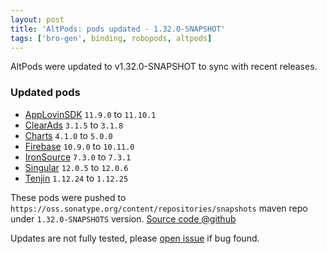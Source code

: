 ```yaml
---
layout: post
title: 'AltPods: pods updated - 1.32.0-SNAPSHOT'
tags: ['bro-gen', binding, robopods, altpods]
---
```

AltPods were updated to v1.32.0-SNAPSHOT to sync with recent releases.

### Updated pods
- [AppLovinSDK](https://github.com/dkimitsa/robovm-robopods/tree/dev/v1.32.0/applovinsdk) `11.9.0` to `11.10.1`
- [ClearAds](https://github.com/dkimitsa/robovm-robopods/tree/dev/v1.32.0/clearads) `3.1.5` to `3.1.8`
- [Charts](https://github.com/dkimitsa/robovm-robopods/tree/v1.26.0/charts) `4.1.0` to `5.0.0`
- [Firebase](https://github.com/dkimitsa/robovm-robopods/tree/dev/v1.32.0/firebase) `10.9.0` to `10.11.0`
- [IronSource](https://github.com/dkimitsa/robovm-robopods/tree/dev/v1.32.0/ironsource) `7.3.0` to `7.3.1`
- [Singular](https://github.com/dkimitsa/robovm-robopods/tree/dev/v1.32.0/singular) `12.0.5` to `12.0.6`
- [Tenjin](https://github.com/dkimitsa/robovm-robopods/tree/v1.30.0/tenjin) `1.12.24` to `1.12.25`

These pods were pushed to `https://oss.sonatype.org/content/repositories/snapshots` maven repo under `1.32.0-SNAPSHOTS` version.
[Source code @github](https://github.com/dkimitsa/robovm-robopods/tree/dev/v1.32.0)

Updates are not fully tested, please [open issue](https://github.com/dkimitsa/robovm-robopods/issues/new) if bug found.
